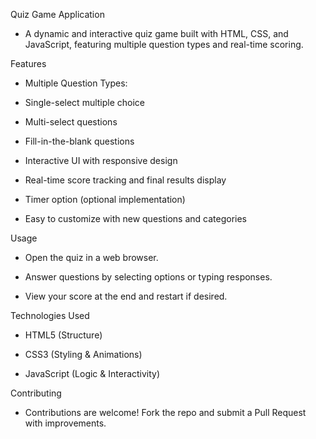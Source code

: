 Quiz Game Application
- A dynamic and interactive quiz game built with HTML, CSS, and JavaScript, featuring multiple question types and real-time scoring.

Features
- Multiple Question Types:

- Single-select multiple choice

- Multi-select questions

- Fill-in-the-blank questions

- Interactive UI with responsive design

- Real-time score tracking and final results display

- Timer option (optional implementation)

- Easy to customize with new questions and categories

Usage
- Open the quiz in a web browser.

- Answer questions by selecting options or typing responses.

- View your score at the end and restart if desired.

Technologies Used
- HTML5 (Structure)

- CSS3 (Styling & Animations)

- JavaScript (Logic & Interactivity)

Contributing
- Contributions are welcome! Fork the repo and submit a Pull Request with improvements.
